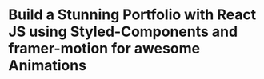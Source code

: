 # Build a Stunning Portfolio with React JS using Styled-Components and framer-motion for awesome Animations

